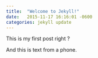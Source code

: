 ```yaml
---
title:  "Welcome to Jekyll!"
date:   2015-11-17 16:16:01 -0600
categories: jekyll update
---
```

This is my first post right ?

And this is text from a phone.
